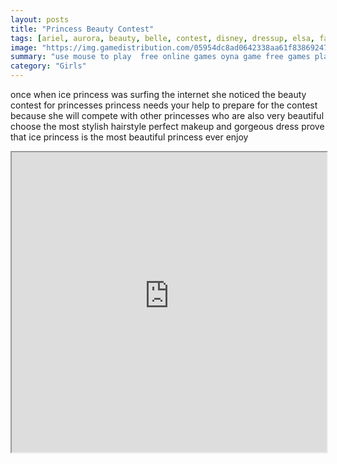 ```yaml
---
layout: posts
title: "Princess Beauty Contest"
tags: [ariel, aurora, beauty, belle, contest, disney, dressup, elsa, fashion, outfit, princess, free, online, games, oyna, game, free, games, play, play, games]
image: "https://img.gamedistribution.com/05954dc8ad0642338aa61f83869247f0.jpg"
summary: "use mouse to play  free online games oyna game free games play play games"
category: "Girls"
---
```


once when ice princess was surfing the internet she noticed the beauty contest for princesses princess needs your help to prepare for the contest because she will compete with other princesses who are also very beautiful choose the most stylish hairstyle perfect makeup and gorgeous dress prove that ice princess is the most beautiful princess ever enjoy

<iframe width="100%" height="480px;" src="https://html5.gamedistribution.com/05954dc8ad0642338aa61f83869247f0/"></iframe>